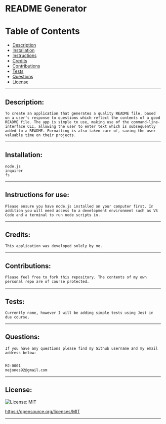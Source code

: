 
  # README Generator

  # Table of Contents
  - [Description](#description)
  - [Installation](#install)
  - [Instructions](#instructions)
  - [Credits](#credits)
  - [Contributions](#contributions)
  - [Tests](#tests)
  - [Questions](#questions)
  - [License](#license)
  ---

  ## Description:
  ```
  To create an application that generates a quality README file, based on a user's response to questions which reflect the contents of a good README file. The app is simple to use, making use of the command-line-interface CLI, allowing the user to enter text which is subsequently added to a README. Formatting is also taken care of, saving the user valuable time on their projects.
  ```
  ---

  ## Installation:
  ```
  node.js  
  inquirer  
  fs
  ```

  ---
  ## Instructions for use:
  ```
  Please ensure you have node.js installed on your computer first. In addition you will need access to a development environment such as VS Code and a terminal to run node scripts in.
  ```

  ---
  ## Credits:
  ```
  This application was developed solely by me.
  ```

  ---
  ## Contributions:
  ```
  Please feel free to fork this repository. The contents of my own personal repo are of course protected.
  ```

  ---
  ## Tests:
  ```  
  Currently none, however I will be adding simple tests using Jest in due course.
  ```
  
  ---
  ## Questions:  
  ```
  If you have any questions please find my Github username and my email address below:  
  
  
  MJ-0001  
  mejones92@gmail.com
  ```
  ---
  ## License:  
  
  ![License: MIT](https://img.shields.io/badge/License-MIT-yellow.svg)  

  https://opensource.org/licenses/MIT
  
  ---